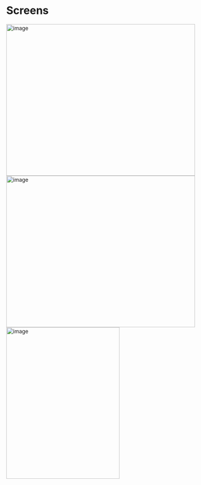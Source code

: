 <h1>Screens </h1>
<img width="500" height="400" alt="image" src="https://github.com/user-attachments/assets/e0fd8a09-074e-4630-906a-ac429aa03278">
<img width="500" height="400" alt="image" src="https://github.com/user-attachments/assets/e0bccfe9-7989-4698-bae1-0c03e42ee1d4">
<img width="300" height="400" alt="image" src="https://github.com/user-attachments/assets/4d11693d-ea3a-40f7-ba22-dfaa0af88d22">

